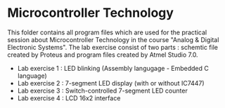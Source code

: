 # Microcontroller Technology
 
This folder contains all program files which are used for the practical session about Microcontroller Technology in the course "Analog & Digital Electronic Systems". The lab exercise consist of two parts : schemtic file created by Proteus and program files created by Atmel Studio 7.0. 
- Lab exercise 1 : LED blinking (Assembly langugage - Embedded C language)
- Lab exercise 2 : 7-segment LED display (with or without IC7447)
- Lab exercise 3 : Switch-controlled 7-segment LED counter
- Lab exercise 4 : LCD 16x2 interface
